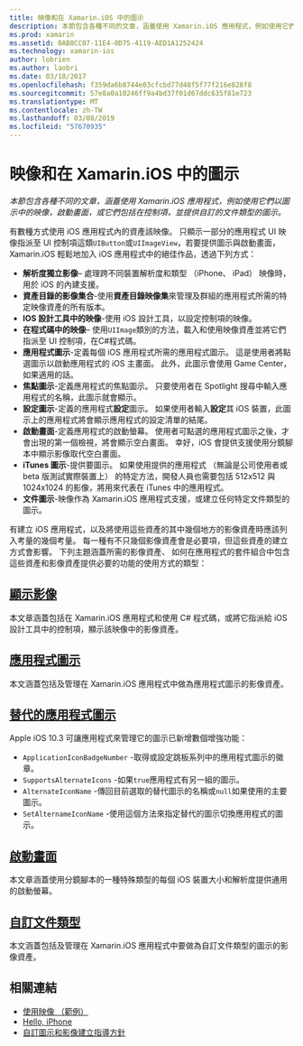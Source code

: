 ```yaml
---
title: 映像和在 Xamarin.iOS 中的圖示
description: 本節包含各種不同的文章，涵蓋使用 Xamarin.iOS 應用程式，例如使用它們以圖示中的映像，啟動畫面，或它們包括在控制項，並提供自訂的文件類型的圖示。
ms.prod: xamarin
ms.assetid: 0AB8CC07-11E4-0D75-4119-AED1A1252424
ms.technology: xamarin-ios
author: lobrien
ms.author: laobri
ms.date: 03/18/2017
ms.openlocfilehash: f359da6b8744e03cfcbd77d48f5f77f216e828f8
ms.sourcegitcommit: 57e8a0a10246ff9a4bd37f01d67ddc635f81e723
ms.translationtype: MT
ms.contentlocale: zh-TW
ms.lasthandoff: 03/08/2019
ms.locfileid: "57670935"
---
```

# <a name="images-and-icons-in-xamarinios"></a>映像和在 Xamarin.iOS 中的圖示

_本節包含各種不同的文章，涵蓋使用 Xamarin.iOS 應用程式，例如使用它們以圖示中的映像，啟動畫面，或它們包括在控制項，並提供自訂的文件類型的圖示。_

有數種方式使用 iOS 應用程式內的資產該映像。 只顯示一部分的應用程式 UI 映像指派至 UI 控制項這類`UIButton`或`UIImageView`，若要提供圖示與啟動畫面，Xamarin.iOS 輕鬆地加入 iOS 應用程式中的絕佳作品，透過下列方式： 

- **解析度獨立影像**– 處理跨不同裝置解析度和類型 （iPhone、 iPad） 映像時，用於 iOS 的內建支援。
- **資產目錄的影像集合**-使用**資產目錄映像集**來管理及群組的應用程式所需的特定映像資產的所有版本。
- **IOS 設計工具中的映像**-使用 iOS 設計工具，以設定控制項的映像。
- **在程式碼中的映像**– 使用`UIImage`類別的方法，載入和使用映像資產並將它們指派至 UI 控制項，在C#程式碼。
- **應用程式圖示**-定義每個 iOS 應用程式所需的應用程式圖示。 這是使用者將點選圖示以啟動應用程式的 iOS 主畫面。 此外，此圖示會使用 Game Center，如果適用的話。
- **焦點圖示**-定義應用程式的焦點圖示。 只要使用者在 Spotlight 搜尋中輸入應用程式的名稱，此圖示就會顯示。
- **設定圖示**-定義的應用程式**設定**圖示。 如果使用者輸入**設定**其 iOS 裝置，此圖示上的應用程式將會顯示應用程式的設定清單的結尾。 
- **啟動畫面**-定義應用程式的啟動螢幕。 使用者可點選的應用程式圖示之後，才會出現的第一個檢視，將會顯示空白畫面。 幸好，iOS 會提供支援使用分鏡腳本中顯示影像取代空白畫面。 
- **iTunes 圖示**-提供要圖示。 如果使用提供的應用程式 （無論是公司使用者或 beta 版測試實際裝置上） 的特定方法，開發人員也需要包括 512x512 與 1024x1024 的影像，將用來代表在 iTunes 中的應用程式。
- **文件圖示**-映像作為 Xamarin.iOS 應用程式支援，或建立任何特定文件類型的圖示。

有建立 iOS 應用程式，以及將使用這些資產的其中幾個地方的影像資產時應該列入考量的幾個考量。 每一種有不只幾個影像資產會是必要項，但這些資產的建立方式會影響。 下列主題涵蓋所需的影像資產、 如何在應用程式的套件組合中包含這些資產和影像資產提供必要的功能的使用方式的類型：


## <a name="displaying-an-imageiosapp-fundamentalsimages-iconsdisplaying-an-imagemd"></a>[顯示影像](~/ios/app-fundamentals/images-icons/displaying-an-image.md)

本文章涵蓋包括在 Xamarin.iOS 應用程式和使用 C# 程式碼，或將它指派給 iOS 設計工具中的控制項，顯示該映像中的影像資產。

## <a name="application-iconsiosapp-fundamentalsimages-iconsapp-iconsmd"></a>[應用程式圖示](~/ios/app-fundamentals/images-icons/app-icons.md)

本文涵蓋包括及管理在 Xamarin.iOS 應用程式中做為應用程式圖示的影像資產。

## <a name="alternate-app-iconsiosapp-fundamentalsimages-iconsalternate-app-iconsmd"></a>[替代的應用程式圖示](~/ios/app-fundamentals/images-icons/alternate-app-icons.md)

Apple iOS 10.3 可讓應用程式來管理它的圖示已新增數個增強功能：

 - `ApplicationIconBadgeNumber` -取得或設定跳板系列中的應用程式圖示的徽章。
 - `SupportsAlternateIcons` -如果`true`應用程式有另一組的圖示。
 - `AlternateIconName` -傳回目前選取的替代圖示的名稱或`null`如果使用的主要圖示。
 - `SetAlternameIconName` -使用這個方法來指定替代的圖示切換應用程式的圖示。


## <a name="launch-screensiosapp-fundamentalsimages-iconslaunch-screensmd"></a>[啟動畫面](~/ios/app-fundamentals/images-icons/launch-screens.md)

本文章涵蓋使用分鏡腳本的一種特殊類型的每個 iOS 裝置大小和解析度提供通用的啟動螢幕。

## <a name="custom-document-typesiosapp-fundamentalsimages-iconscustom-document-typesmd"></a>[自訂文件類型](~/ios/app-fundamentals/images-icons/custom-document-types.md)

本文涵蓋包括及管理在 Xamarin.iOS 應用程式中要做為自訂文件類型的圖示的影像資產。



## <a name="related-links"></a>相關連結

- [使用映像 （範例）](https://developer.xamarin.com/samples/WorkingWithImages/)
- [Hello, iPhone](~/ios/get-started/hello-ios/index.md)
- [自訂圖示和影像建立指導方針](https://developer.apple.com/library/ios/#documentation/UserExperience/Conceptual/MobileHIG/IconsImages/IconsImages.html)
